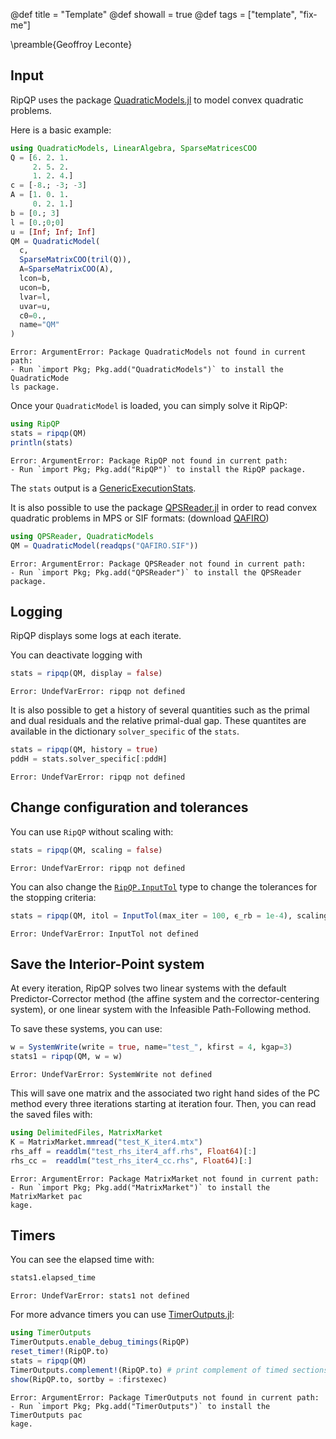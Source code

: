 @def title = "Template"
@def showall = true
@def tags = ["template", "fix-me"]

\preamble{Geoffroy Leconte}



## Input

RipQP uses the package [QuadraticModels.jl](https://github.com/JuliaSmoothOptimizers/QuadraticModels.jl) to model
convex quadratic problems.

Here is a basic example:

```julia
using QuadraticModels, LinearAlgebra, SparseMatricesCOO
Q = [6. 2. 1.
     2. 5. 2.
     1. 2. 4.]
c = [-8.; -3; -3]
A = [1. 0. 1.
     0. 2. 1.]
b = [0.; 3]
l = [0.;0;0]
u = [Inf; Inf; Inf]
QM = QuadraticModel(
  c,
  SparseMatrixCOO(tril(Q)),
  A=SparseMatrixCOO(A),
  lcon=b,
  ucon=b,
  lvar=l,
  uvar=u,
  c0=0.,
  name="QM"
)
```

```
Error: ArgumentError: Package QuadraticModels not found in current path:
- Run `import Pkg; Pkg.add("QuadraticModels")` to install the QuadraticMode
ls package.
```





Once your `QuadraticModel` is loaded, you can simply solve it RipQP:

```julia
using RipQP
stats = ripqp(QM)
println(stats)
```

```
Error: ArgumentError: Package RipQP not found in current path:
- Run `import Pkg; Pkg.add("RipQP")` to install the RipQP package.
```





The `stats` output is a
[GenericExecutionStats](https://juliasmoothoptimizers.github.io/SolverCore.jl/dev/reference/#SolverCore.GenericExecutionStats).

It is also possible to use the package [QPSReader.jl](https://github.com/JuliaSmoothOptimizers/QPSReader.jl) in order to
read convex quadratic problems in MPS or SIF formats: (download [QAFIRO](https://raw.githubusercontent.com/JuliaSmoothOptimizers/RipQP.jl/main/test/QAFIRO.SIF))

```julia
using QPSReader, QuadraticModels
QM = QuadraticModel(readqps("QAFIRO.SIF"))
```

```
Error: ArgumentError: Package QPSReader not found in current path:
- Run `import Pkg; Pkg.add("QPSReader")` to install the QPSReader package.
```





## Logging

RipQP displays some logs at each iterate.

You can deactivate logging with

```julia
stats = ripqp(QM, display = false)
```

```
Error: UndefVarError: ripqp not defined
```





It is also possible to get a history of several quantities such as the primal and dual residuals and the relative primal-dual gap. These quantites are available in the dictionary `solver_specific` of the `stats`.

```julia
stats = ripqp(QM, history = true)
pddH = stats.solver_specific[:pddH]
```

```
Error: UndefVarError: ripqp not defined
```





## Change configuration and tolerances

You can use `RipQP` without scaling with:

```julia
stats = ripqp(QM, scaling = false)
```

```
Error: UndefVarError: ripqp not defined
```





You can also change the [`RipQP.InputTol`](https://juliasmoothoptimizers.github.io/RipQP.jl/stable/API/#RipQP.InputTol) type to change the tolerances for the stopping criteria:

```julia
stats = ripqp(QM, itol = InputTol(max_iter = 100, ϵ_rb = 1e-4), scaling = false)
```

```
Error: UndefVarError: InputTol not defined
```





## Save the Interior-Point system

At every iteration, RipQP solves two linear systems with the default Predictor-Corrector method (the affine system and the corrector-centering system), or one linear system with the Infeasible Path-Following method.

To save these systems, you can use:

```julia
w = SystemWrite(write = true, name="test_", kfirst = 4, kgap=3)
stats1 = ripqp(QM, w = w)
```

```
Error: UndefVarError: SystemWrite not defined
```





This will save one matrix and the associated two right hand sides of the PC method every three iterations starting at
iteration four.
Then, you can read the saved files with:

```julia
using DelimitedFiles, MatrixMarket
K = MatrixMarket.mmread("test_K_iter4.mtx")
rhs_aff = readdlm("test_rhs_iter4_aff.rhs", Float64)[:]
rhs_cc =  readdlm("test_rhs_iter4_cc.rhs", Float64)[:]
```

```
Error: ArgumentError: Package MatrixMarket not found in current path:
- Run `import Pkg; Pkg.add("MatrixMarket")` to install the MatrixMarket pac
kage.
```





## Timers

You can see the elapsed time with:

```julia
stats1.elapsed_time
```

```
Error: UndefVarError: stats1 not defined
```





For more advance timers you can use [TimerOutputs.jl](https://github.com/KristofferC/TimerOutputs.jl):

```julia
using TimerOutputs
TimerOutputs.enable_debug_timings(RipQP)
reset_timer!(RipQP.to)
stats = ripqp(QM)
TimerOutputs.complement!(RipQP.to) # print complement of timed sections
show(RipQP.to, sortby = :firstexec)
```

```
Error: ArgumentError: Package TimerOutputs not found in current path:
- Run `import Pkg; Pkg.add("TimerOutputs")` to install the TimerOutputs pac
kage.
```


